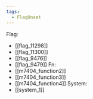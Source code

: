 ```yaml
---
tags:
  - FlagUnset
---
```

Flag:
- [[flag_11298]]
- [[flag_11300]]
- [[flag_9476]]
- [[flag_9479]]
Fn:
- [[m7404_function2]]
- [[m7404_function3]]
- [[m7404_function4]]
System:
- [[system_1]]
